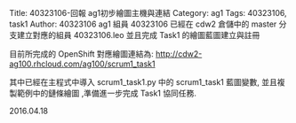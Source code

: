 Title: 40323106-回報 ag1初步繪圖主機與連結
Category: ag1
Tags: 40323106, task1
Author: 40323106
ag1 組員 40323106 已經在 cdw2 倉儲中的 master 分支建立對應的組員 40323106.leo 並且完成 Task1 的繪圖藍圖建立與註冊

<!-- PELICAN_END_SUMMARY -->

目前所完成的 OpenShift 對應繪圖連結為: <a href="http://cdw2-ag100.rhcloud.com/ag100/scrum1_task1">http://cdw2-ag100.rhcloud.com/ag100/scrum1_task1</a>

其中已經在主程式中導入 scrum1_task1.py 中的 scrum1_task1 藍圖變數, 並且複製範例中的鏈條繪圖 ,準備進一步完成 Task1 協同任務.

2016.04.18
